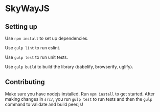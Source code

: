 # SkyWayJS

## Setting up

Use `npm install` to set up dependencies.

Use `gulp lint` to run eslint.

Use `gulp test` to run unit tests.

Use `gulp build` to build the library (babelify, browserify, uglify).


## Contributing

Make sure you have nodejs installed. Run `npm install` to get started. After making changes in `src/`, you run `gulp test` to run tests and then the `gulp` command to validate and build peer.js!
